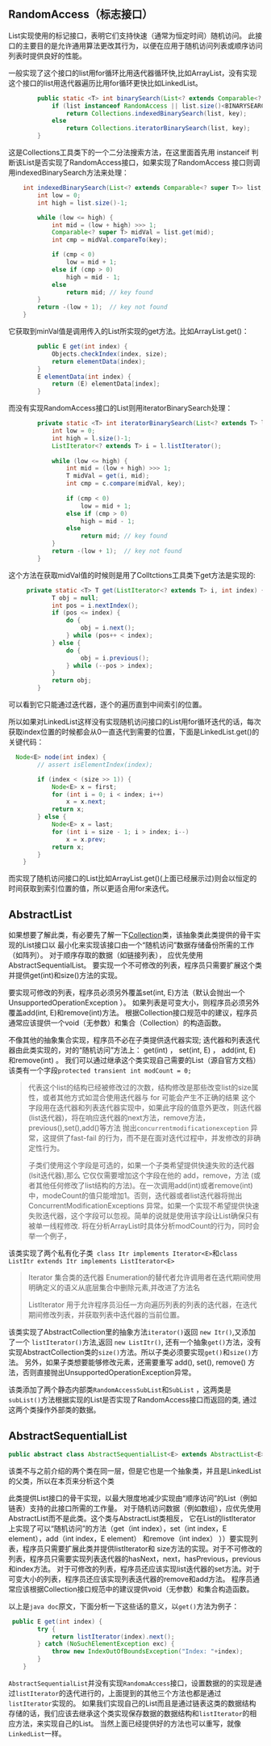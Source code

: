 ## RandomAccess（标志接口） ##

List实现使用的标记接口，表明它们支持快速（通常为恒定时间）随机访问。 此接口的主要目的是允许通用算法更改其行为，以便在应用于随机访问列表或顺序访问列表时提供良好的性能。


一般实现了这个接口的list用for循环比用迭代器循环快,比如ArrayList，没有实现这个接口的list用迭代器遍历比用for循环更快比如LinkedList。
```java
        public static <T> int binarySearch(List<? extends Comparable<? super T>> list, T key) {
            if (list instanceof RandomAccess || list.size()<BINARYSEARCH_THRESHOLD)
                return Collections.indexedBinarySearch(list, key);
            else
                return Collections.iteratorBinarySearch(list, key);
        }
```


这是Collections工具类下的一个二分法搜索方法，在这里面首先用 instanceif 判断该List是否实现了RandomAccess接口，如果实现了RandomAccess
接口则调用indexedBinarySearch方法来处理：

```java
    int indexedBinarySearch(List<? extends Comparable<? super T>> list, T key) {
        int low = 0;
        int high = list.size()-1;

        while (low <= high) {
            int mid = (low + high) >>> 1;
            Comparable<? super T> midVal = list.get(mid);
            int cmp = midVal.compareTo(key);

            if (cmp < 0)
                low = mid + 1;
            else if (cmp > 0)
                high = mid - 1;
            else
                return mid; // key found
        }
        return -(low + 1);  // key not found
    }
```

它获取到minVal值是调用传入的List所实现的get方法。比如ArrayList.get()：

```java
        public E get(int index) {
            Objects.checkIndex(index, size);
            return elementData(index);
        }
        E elementData(int index) {
            return (E) elementData[index];
        }
```

而没有实现RandomAccess接口的List则用iteratorBinarySearch处理：

```java
        private static <T> int iteratorBinarySearch(List<? extends T> l, T key, Comparator<? super T> c) {
            int low = 0;
            int high = l.size()-1;
            ListIterator<? extends T> i = l.listIterator();
    
            while (low <= high) {
                int mid = (low + high) >>> 1;
                T midVal = get(i, mid);
                int cmp = c.compare(midVal, key);
    
                if (cmp < 0)
                    low = mid + 1;
                else if (cmp > 0)
                    high = mid - 1;
                else
                    return mid; // key found
            }
            return -(low + 1);  // key not found
        }
```

这个方法在获取midVal值的时候则是用了Colltctions工具类下get方法是实现的:

```java
     private static <T> T get(ListIterator<? extends T> i, int index) {
            T obj = null;
            int pos = i.nextIndex();
            if (pos <= index) {
                do {
                    obj = i.next();
                } while (pos++ < index);
            } else {
                do {
                    obj = i.previous();
                } while (--pos > index);
            }
            return obj;
        }
```

可以看到它只能通过迭代器，逐个的遍历直到中间索引的位置。

所以如果对LinkedList这样没有实现随机访问接口的List用for循环迭代的话，每次获取index位置的时候都会从0一直迭代到需要的位置，下面是LinkedList.get()的关键代码：
​    
```java
  Node<E> node(int index) {
        // assert isElementIndex(index);

        if (index < (size >> 1)) {
            Node<E> x = first;
            for (int i = 0; i < index; i++)
                x = x.next;
            return x;
        } else {
            Node<E> x = last;
            for (int i = size - 1; i > index; i--)
                x = x.prev;
            return x;
        }
    }
```

而实现了随机访问接口的List比如ArrayList.get()(上面已经展示过)则会以恒定的时间获取到索引位置的值，所以更适合用for来迭代。


## AbstractList ##

如果想要了解此类，有必要先了解一下[Collection][Collection]类，该抽象类此类提供的骨干实现的List接口以
最小化来实现该接口由一个“随机访问”数据存储备份所需的工作（如阵列）。 对于顺序存取的数据（如链接列表）， 应优先使用AbstractSequentialList。
要实现一个不可修改的列表，程序员只需要扩展这个类并提供get(int)和size()方法的实现。 


要实现可修改的列表，程序员必须另外覆盖set(int, E)方法（默认会抛出一个UnsupportedOperationException ）。 如果列表是可变大小，则程序员必须另外覆盖add(int, E)和remove(int)方法。
根据Collection接口规范中的建议，程序员通常应该提供一个void（无参数）和集合（Collection）的构造函数。

不像其他的抽象集合实现，程序员不必在子类提供迭代器实现; 迭代器和列表迭代器由此类实现的，对的“随机访问”方法上： get(int) ， set(int, E) ， add(int, E)和remove(int) 。
我们可以通过继承这个类实现自己需要的List（源自官方文档）
该类有一个字段`protected transient int modCount = 0;`

>代表这个list的结构已经被修改过的次数，结构修改是那些改变list的size属性，或者其他方式如混合使用迭代器与 for 可能会产生不正确的结果
>这个字段用在迭代器和列表迭代器实现中，如果此字段的值意外更改，则迭代器(list迭代器)，将在响应迭代器的next方法，remove方法，previous(),set(),add()等方法
>抛出`concurrentmodificationexception` 异常，这提供了fast-fail 的行为，而不是在面对迭代过程中，并发修改的非确定性行为。<p>
>子类们使用这个字段是可选的，如果一个子类希望提供快速失败的迭代器(lsit迭代器),那么 它仅仅需要增加这个字段在他的 add，remove，方法
>(或者其他任何修改了list结构的方法)。在一次调用add(int)或者remove(int)中，modeCount的值只能增加1。否则，迭代器或者list迭代器将抛出
>ConcurrentModificationExceptions 异常。如果一个实现不希望提供快速失败迭代器，这个字段可以忽视。简单的说就是使用该字段让List确保只有被单一线程修改.
>将在分析ArrayList时具体分析modCount的行为，同时会举一个例子，


该类实现了两个私有化子类` class Itr implements Iterator<E>`和`class ListItr extends Itr implements ListIterator<E>`
>Iterator 集合类的迭代器 Enumeration的替代者允许调用者在迭代期间使用明确定义的语义从底层集合中删除元素,并改进了方法名<p>
>ListIterator 用于允许程序员沿任一方向遍历列表的列表的迭代器，在迭代期间修改列表，并获取列表中迭代器的当前位置。

该类实现了AbstractCollection里的抽象方法`iterator()`返回 `new Itr()`,又添加了一个 `listIterator()`方法,返回 `new ListItr()`,
还有一个抽象`get()`方法，没有实现AbstractCollection类的`size()`方法。所以子类必须要实现`get()`和`size()`方法。
另外，如果子类想要能够修改元素，还需要重写 add(), set(), remove() 方法，否则直接抛出UnsupportedOperationException异常。

该类添加了两个静态内部类`RandomAccessSubList`和`SubList` ，这两类是`subList()`方法根据实现的List是否实现了RandomAccess接口而返回的类,
通过这两个类操作外部类的数据。


## AbstractSequentialList ##

```java
public abstract class AbstractSequentialList<E> extends AbstractList<E>
```

该类不与之前介绍的两个类在同一层，但是它也是一个抽象类，并且是LinkedList的父类，所以在本页来分析这个类

此类提供List接口的骨干实现，以最大限度地减少实现由“顺序访问”的List（例如链表）支持的此接口所需的工作量。
对于随机访问数据（例如数组），应优先使用AbstractList而不是此类。这个类与AbstractList类相反，
它在List的listIterator上实现了可以“随机访问”的方法（get（int index），set（int index，E element），add（int index，E element）
和remove（int index） ））要实现列表，程序员只需要扩展此类并提供listIterator和
size方法的实现。对于不可修改的列表，程序员只需要实现列表迭代器的hasNext，next，hasPrevious，previous和index方法。
对于可修改的列表，程序员还应该实现list迭代器的set方法。对于可变大小的列表，程序员还应该实现列表迭代器的remove和add方法。
程序员通常应该根据Collection接口规范中的建议提供void（无参数）和集合构造函数。

以上是`java doc`原文，下面分析一下这些话的意义，以`get()`方法为例子：

```java
 public E get(int index) {
        try {
            return listIterator(index).next();
        } catch (NoSuchElementException exc) {
            throw new IndexOutOfBoundsException("Index: "+index);
        }
    }
```

`AbstractSequentialList`并没有实现`RandomaAccess`接口，设置数据的的实现是通过`listIterator`的迭代进行的，上面提到的其他三个方法也都是通过`listIterator`实现的。
如果我们实现自己的List而且是通过链表这类的数据结构存储的话，我们应该去继承这个类实现保存数据的数据结构和`listIterator`的相应方法，来实现自己的List。
当然上面已经提供好的方法也可以重写，就像`LinkedList`一样。




[Collection]:  https://github.com/TransientWang/KnowledgeBase/blob/master/base/java/collections/AbstractCollection.md "Collection and AbsCollection"